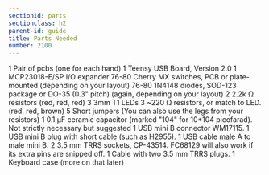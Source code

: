 ```yaml
---
sectionid: parts
sectionclass: h2
parent-id: guide
title: Parts Needed
number: 2100
---
```

1       Pair of pcbs (one for each hand)
1 	Teensy USB Board, Version 2.0
1 	MCP23018-E/SP I/O expander
76-80 	Cherry MX switches, PCB or plate-mounted (depending on your layout)
76-80 	1N4148 diodes, SOD-123 package or DO-35 (0.3" pitch) (again, depending on your layout)
2 	2.2k Ω resistors (red, red, red)
3 	3mm T1 LEDs
3 	~220 Ω resistors, or match to LED. (red, red, brown)
5 	Short jumpers (You can also use the legs from your resistors)
1 	0.1 µF ceramic capacitor (marked "104" for 10*104 picofarad). Not strictly necessary but suggested
1 	USB mini B connector WM17115.
1 	USB mini B plug with short cable (such as H2955).
1 	USB cable male A to male mini B.
2 	3.5 mm TRRS sockets, CP-43514. FC68129 will also work if its extra pins are snipped off.
1 	Cable with two 3.5 mm TRRS plugs.
1	Keyboard case (more on that later)
